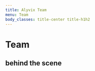 ```yaml
---
title: Alyvix Team
menu: Team
body_classes: title-center title-h1h2
---
```


# Team
## behind the scene
